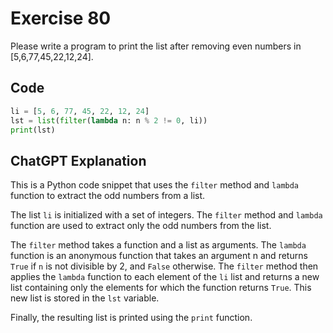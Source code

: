 # Exercise 80
Please write a program to print the list after removing even numbers in [5,6,77,45,22,12,24].

## Code
```python
li = [5, 6, 77, 45, 22, 12, 24]
lst = list(filter(lambda n: n % 2 != 0, li))
print(lst)
```

## ChatGPT Explanation
This is a Python code snippet that uses the `filter` method and `lambda` function to extract the odd numbers from a list.

The list `li` is initialized with a set of integers. The `filter` method and `lambda` function are used to extract only the odd numbers from the list. 

The `filter` method takes a function and a list as arguments. The `lambda` function is an anonymous function that takes an argument n and returns `True` if `n` is not divisible by 2, and `False` otherwise. The `filter` method then applies the `lambda` function to each element of the `li` list and returns a new list containing only the elements for which the function returns `True`. This new list is stored in the `lst` variable.

Finally, the resulting list is printed using the `print` function.